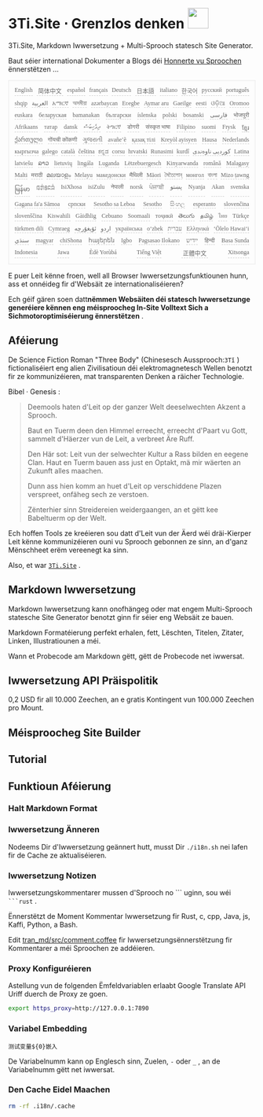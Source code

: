 <h1 style="justify-content:space-between">3Ti.Site ⋅ Grenzlos denken <img src="//i-01.eu.org/3Ti/logo.svg" style="user-select:none;margin-top:-1px;width:42px"></h1>

3Ti.Site, Markdown Iwwersetzung + Multi-Sprooch statesch Site Generator.

Baut séier international Dokumenter a Blogs déi [Honnerte vu Sproochen](https://github.com/i18n-site/node/blob/main/lang/src/index.js) ënnerstëtzen ...

<pre class="langli" style="display:flex;flex-wrap:wrap;background:transparent;border:1px solid #eee;font-size:12px;box-shadow:0 0 3px inset #eee;padding:12px 5px 4px 12px;justify-content:space-between;"><style>pre.langli i{font-weight:300;font-family:s;margin-right:7px;margin-bottom:8px;font-style:normal;color:#666;border-bottom:1px dashed #ccc;}</style><i>English</i><i> 简体中文 </i><i>español</i><i>français</i><i>Deutsch</i><i> 日本語 </i><i>italiano</i><i>한국어</i><i>русский</i><i>português</i><i>shqip</i><i>‫العربية‬</i><i>አማርኛ</i><i>অসমীয়া</i><i>azərbaycan</i><i>Eʋegbe</i><i>Aymar aru</i><i>Gaeilge</i><i>eesti</i><i>ଓଡ଼ିଆ</i><i>Oromoo</i><i>euskara</i><i>беларуская</i><i>bamanakan</i><i>български</i><i>íslenska</i><i>polski</i><i>bosanski</i><i>‫فارسی‬</i><i>भोजपुरी</i><i>Afrikaans</i><i>татар</i><i>dansk</i><i>‫ދިވެހިބަސް‬</i><i>ትግርኛ</i><i>डोगरी</i><i>संस्कृत भाषा</i><i>Filipino</i><i>suomi</i><i>Frysk</i><i>ខ្មែរ</i><i>ქართული</i><i>गोंयची कोंकणी</i><i>ગુજરાતી</i><i>avañe’ẽ</i><i>қазақ тілі</i><i>Kreyòl ayisyen</i><i>Hausa</i><i>Nederlands</i><i>кыргызча</i><i>galego</i><i>català</i><i>čeština</i><i>ಕನ್ನಡ</i><i>corsu</i><i>hrvatski</i><i>Runasimi</i><i>kurdî</i><i>‫کوردیی ناوەندی‬</i><i>Latina</i><i>latviešu</i><i>ລາວ</i><i>lietuvių</i><i>lingála</i><i>Luganda</i><i>Lëtzebuergesch</i><i>Kinyarwanda</i><i>română</i><i>Malagasy</i><i>Malti</i><i>मराठी</i><i>മലയാളം</i><i>Melayu</i><i>македонски</i><i>मैथिली</i><i>Māori</i><i>মৈতৈলোন্</i><i>монгол</i><i>বাংলা</i><i>Mizo ṭawng</i><i>မြန်မာ</i><i>𞄀𞄄𞄰𞄩𞄍𞄜𞄰</i><i>IsiXhosa</i><i>isiZulu</i><i>नेपाली</i><i>norsk</i><i>ਪੰਜਾਬੀ</i><i>‫پښتو‬</i><i>Nyanja</i><i>Akan</i><i>svenska</i><i>Gagana fa'a Sāmoa</i><i>српски</i><i>Sesotho sa Leboa</i><i>Sesotho</i><i>සිංහල</i><i>esperanto</i><i>slovenčina</i><i>slovenščina</i><i>Kiswahili</i><i>Gàidhlig</i><i>Cebuano</i><i>Soomaali</i><i>тоҷикӣ</i><i>తెలుగు</i><i>தமிழ்</i><i>ไทย</i><i>Türkçe</i><i>türkmen dili</i><i>Cymraeg</i><i>‫ئۇيغۇرچە‬</i><i>‫اردو‬</i><i>українська</i><i>o‘zbek</i><i>‫עברית‬</i><i>Ελληνικά</i><i>ʻŌlelo Hawaiʻi</i><i>‫سنڌي‬</i><i>magyar</i><i>chiShona</i><i>հայերեն</i><i>Igbo</i><i>Pagsasao Ilokano</i><i>‫ייִדיש‬</i><i>हिन्दी</i><i>Basa Sunda</i><i>Indonesia</i><i>Jawa</i><i>Èdè Yorùbá</i><i>Tiếng Việt</i><i> 正體中文 </i><i>Xitsonga</i></pre>

E puer Leit kënne froen, well all Browser Iwwersetzungsfunktiounen hunn, ass et onnéideg fir d'Websäit ze internationaliséieren?

Ech géif gären soen datt**nëmmen Websäiten déi statesch Iwwersetzunge generéiere kënnen eng méisproocheg In-Site Volltext Sich a Sichmotoroptimiséierung ënnerstëtzen** .

## Aféierung

De Science Fiction Roman &quot;Three Body&quot; (Chinesesch Aussprooch:`3Tǐ` ) fictionaliséiert eng alien Zivilisatioun déi elektromagnetesch Wellen benotzt fir ze kommunizéieren, mat transparenten Denken a räicher Technologie.

Bibel · Genesis :

> Deemools haten d'Leit op der ganzer Welt deeselwechten Akzent a Sprooch.
>
> Baut en Tuerm deen den Himmel erreecht, erreecht d'Paart vu Gott, sammelt d'Häerzer vun de Leit, a verbreet Äre Ruff.
>
> Den Här sot: Leit vun der selwechter Kultur a Rass bilden en eegene Clan. Haut en Tuerm bauen ass just en Optakt, mä mir wäerten an Zukunft alles maachen.
>
> Dunn ass hien komm an huet d'Leit op verschiddene Plazen verspreet, onfäheg sech ze verstoen.
>
> Zënterhier sinn Streidereien weidergaangen, an et gëtt kee Babeltuerm op der Welt.

Ech hoffen Tools ze kreéieren sou datt d'Leit vun der Äerd wéi dräi-Kierper Leit kënne kommunizéieren ouni vu Sprooch gebonnen ze sinn, an d'ganz Mënschheet erëm vereenegt ka sinn.

Also, et war [`3Ti.Site`](//3Ti.Site) .

## Markdown Iwwersetzung

Markdown Iwwersetzung kann onofhängeg oder mat engem Multi-Sprooch statesche Site Generator benotzt ginn fir séier eng Websäit ze bauen.

Markdown Formatéierung perfekt erhalen, fett, Lëschten, Titelen, Zitater, Linken, Illustratiounen a méi.

Wann et Probecode am Markdown gëtt, gëtt de Probecode net iwwersat.

## Iwwersetzung API Präispolitik

0,2 USD fir all 10.000 Zeechen, an e gratis Kontingent vun 100.000 Zeechen pro Mount.

## Méisproocheg Site Builder

## Tutorial

## Funktioun Aféierung

### Halt Markdown Format

### Iwwersetzung Änneren

Nodeems Dir d'Iwwersetzung geännert hutt, musst Dir `./i18n.sh` nei lafen fir de Cache ze aktualiséieren.

### Iwwersetzung Notizen

Iwwersetzungskommentarer mussen d'Sprooch no \``` uginn, sou wéi ` ```rust` .

Ënnerstëtzt de Moment Kommentar Iwwersetzung fir Rust, c, cpp, Java, js, Kaffi, Python, a Bash.

Edit [tran_md/src/comment.coffee](https://github.com/i18n-site/node/blob/main/tran_md/src/comment.coffee) fir Iwwersetzungsënnerstëtzung fir Kommentarer a méi Sproochen ze addéieren.

### Proxy Konfiguréieren

Astellung vun de folgenden Ëmfeldvariablen erlaabt Google Translate API Uriff duerch de Proxy ze goen.

```bash
export https_proxy=http://127.0.0.1:7890
```

### Variabel Embedding

```
测试变量${0}嵌入
```

De Variabelnumm kann op Englesch sinn, Zuelen, `-` oder `_` , an de Variabelnumm gëtt net iwwersat.

### Den Cache Eidel Maachen

```bash
rm -rf .i18n/.cache
```
